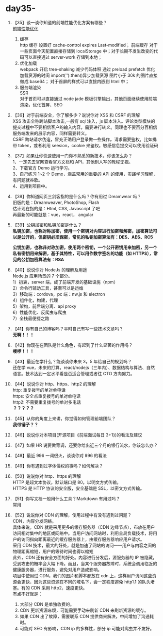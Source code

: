 # day35-

1. 【35】谈一谈你知道的前端性能优化方案有哪些？  
   [前端性能优化](https://github.com/haizlin/fe-interview/issues/131)

   1. 缓存  
      http 缓存 设置好 cache-control expires Last-modified；
      前端缓存 对于一些页面今天配置直接存储到 localStorage 中；对于长期不发生改变的代码可以直接通过 server-work 存储到本地；
   2. 优化加载  
      webpack 开启 tree-shaking 减少代码体积
      通过 preload prefetch 优化加载资源的时间
      import('').then()异步加载资源
      图片小于 30k 的图片直接做成 base64；
      对于首屏的样式可以直接内嵌到 html 中；
   3. 服务端渲染  
      SSR  
      对于首页可以直接通过 node jade 模板引擎输出，其他页面继续使用前端渲染，优化首屏、SEO

2. 【36】对于前端安全，你了解多少？说说你对 XSS 和 CSRF 的理解  
   XSS 攻击全称跨站脚本攻击,一般有 sql 注入，js 脚本注入。评论类型模块的提交过程中不要相信客户的输入内容，需要进行转义。同理也不要百分百相信服务端发来的展示内容，同样需要转义。  
   CSRF 跨站请求伪造，冒充正确用户登录做一些操作。请求需要鉴权，比如携带 token，或者利用 seesion，cookie 来鉴权。敏感信息提交可以使用验证码

3. 【37】如果让你快速使用一门你不熟悉的新技术，你该怎么办？  
   1、一定先去官网查看官方文档和 API，其他别人写的教程无视。  
   2、下载官方 Demo 运行学习。  
   3、自己练习 1~2 个 Demo，涵盖常用的重要的 API 的使用，实践学习理解，有问题就谷歌。  
   4、运用到项目中。

4. 【38】你知道网页三剑客指的是什么吗？你有用过 Dreamwear 吗？  
   旧版的是：Dreamweaver, PhotoShop, Flash  
   估计现在指的是：Html, CSS, Javascript 了吧  
   再最新的可能就是：vue，react， angular

5. 【39】公钥加密和私钥加密是什么？  
   **私钥加密，也称对称加密，使用一个密钥对内容进行加密和解密，加密算法可以是公开的，但密钥必须保密，常见的私钥加密算法有：DES、AES、RC5**

   **公钥加密，也称非对称加密，使用两个密钥，一个公开密钥用来加密，另一个私有密钥用来解密，基于其特性，可以用作数字签名的功能（如 HTTPS），常见的公钥加密算法有：RSA**

6. 【40】说说你对 NodeJs 的理解及用途  
   Node.js 应用场景的 7 个部分。  
    1）初衷，server 端，成了前端开发的基础设施（npm）  
    2）命令行辅助工具，甚至可以是运维  
    3）移动端：cordova，pc 端：nw.js 和 electron  
    4）组件化，构建，代理  
    5）架构，前后端分离、api proxy  
    6）性能优化、反爬虫与爬虫  
    7）全栈最便捷之路

7. 【41】你有自己的博客吗？平时自己有写一些技术文章吗？  
   **无啊！！！**

8. 【42】你现在在团队是什么角色，有起到了什么显著的作用吗？  
   **喽啰！！！**

9. 【43】最近在学什么？能谈谈你未来 3，5 年给自己的规划吗？  
   还在学 vue，未来的打算，react/nodejs（三年内）、数据结构与算法、自然语言。技术达到一定水平看是否适合管理或者往 CTO 方向努力。

10. 【44】说说你对 http、https、http2 的理解  
    http: 重复拨号的单对单电话  
    https: 安全点重复拨号的单对单电话  
    http2: 不需要重复拨号的单对多电话  
    **？？？？？**

11. 【45】从你的角度上来讲，你觉得如何管理前端团队？  
    **我带锤子？？**

12. 【46】说说你对本项目(开源项目《前端面试每日 3+1》)的看法及建议
13. 【47】如果 HR 说要做背调，还要你给出近三个月的银行流水，你该怎么办？
14. 【48】最近 996 一词很火，谈谈你对 996 的看法
15. 【49】你有遇到过字体侵权的事吗？如何解决？
16. 【50】说说你对 http、https 的理解  
    HTTP 是超文本协议，默认端口是 80，以明文方式传输。  
    HTTPS 是 HTTP 协议的安全版，安全基础是 SSL，以密文方式传输。
17. 【51】你写文档一般用什么工具？Markdown 有用过吗？  
    常用
18. 【52】说说你对 CDN 的理解，使用过程中有没有遇到过问题？  
    CDN，内容分发网络。  
    具体来说，CDN 就是采用更多的缓存服务器（CDN 边缘节点），布放在用户访问相对集中的地区或网络中。当用户访问网站时，利用全局负载技术，将用户的访问指向距离最近的缓存服务器上，由缓存服务器响应用户请求。  
    采用 CDN 技术，最大的好处，就是加速了网站的访问——用户与内容之间的物理距离缩短，用户的等待时间也得以缩短  
    此外，CDN 还有安全方面的好处。内容进行分发后，源服务器的 IP 被隐藏，受到攻击的概率会大幅下降。而且，当某个服务器故障时，系统会调用临近的健康服务器，进行服务，避免对用户造成影响。  
    项目中使用过 CDN，我们的图片和脚本都放在 cdn 上，这样用户访问这些资源会更快，因为这些资源在不同的域名下，会一定程度避免 http1.1 的队头堵塞。有的 CDN 采用 http2，速度更快。  
    有点不好就是：
    1. 大部分 CDN 是单独收费的。
    2. CDN 更新资源麻烦，可能需要手动来刷新 CDN 来刷新资源的缓存。
    3. 如果 CDN 出了故障，需要联系 CDN 提供商来解决，中间增加了沟通耗时。
    4. 可能对 SEO 有影响，CDN ip 的多样性，部分 ip 可能对爬虫并不友好。
